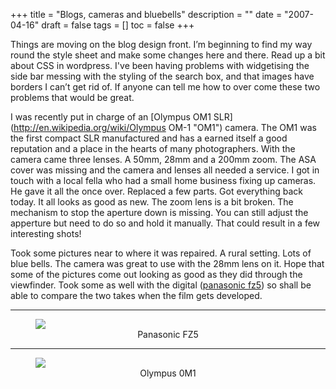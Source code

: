 +++
title = "Blogs, cameras and bluebells"
description = ""
date = "2007-04-16"
draft = false
tags = []
toc = false
+++

Things are moving on the blog design front. I’m beginning to find my way round the style sheet and make some changes here and there. Read up a bit about CSS in wordpress. I've been having problems with widgetising the side bar messing with the styling of the search box, and that images have borders I can’t get rid of. If anyone can tell me how to over come these two problems that would be great.

I was recently put in charge of an [Olympus OM1 SLR](http://en.wikipedia.org/wiki/Olympus OM-1 "OM1") camera. The OM1 was the first compact SLR manufactured and has a earned itself a good reputation and a place in the hearts of many photographers. With the camera came three lenses. A 50mm, 28mm and a 200mm zoom. The ASA cover was missing and the camera and lenses all needed a service. I got in touch with a local fella who had a small home business fixing up cameras. He gave it all the once over. Replaced a few parts. Got everything back today. It all looks as good as new. The zoom lens is a bit broken. The mechanism to stop the aperture down is missing. You can still adjust the apperture but need to do so and hold it manually. That could result in a few interesting shots!

Took some pictures near to where it was repaired. A rural setting. Lots of blue bells. The camera was great to use with the 28mm lens on it. Hope that some of the pictures come out looking as good as they did through the viewfinder. Took some as well with the digital ([panasonic fz5](http://www.dpreview.com/reviews/panasonicfz5/ "DP Review FZ5 ")) so shall be able to compare the two takes when the film gets developed.

***

<figure style="text-align: center">
  <img style="display:block;margin:auto" src="https://i.ibb.co/fVc4XRC9/FZ5bluebells.jpg">
  <figcaption>Panasonic FZ5</figcaption>
</figure>

***

<figure style="text-align: center">
  <img style="display:block;margin:auto" src="https://i.ibb.co/3mQ4Fnmg/OM1bluebells.jpg">
  <figcaption>Olympus 0M1</figcaption>
</figure>
